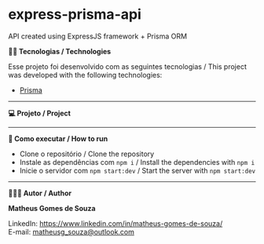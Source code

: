# express-prisma-api
API created using ExpressJS framework + Prisma ORM

**👨‍💻 Tecnologias / Technologies**

Esse projeto foi desenvolvido com as seguintes tecnologias / This project was developed with the following technologies:

- [Prisma](https://prisma.io)


-----------------------------------------------------------------------------------------------------------------------------------------------------------------------------------

**💻 Projeto / Project**



-----------------------------------------------------------------------------------------------------------------------------------------------------------------------------------

**🚀 Como executar / How to run**

- Clone o repositório / Clone the repository 
- Instale as dependências com `npm i` / Install the dependencies with `npm i`
- Inicie o servidor com `npm start:dev` / Start the server with `npm start:dev`

-----------------------------------------------------------------------------------------------------------------------------------------------------------------------------------

**🧑🏾‍💻 Autor / Author**

**Matheus Gomes de Souza**

LinkedIn: https://www.linkedin.com/in/matheus-gomes-de-souza/ <br/>
E-mail: matheusg_souza@outlook.com